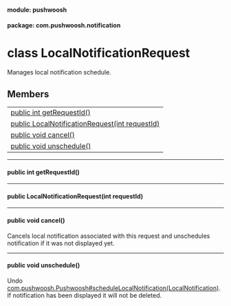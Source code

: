
#### module: pushwoosh  

#### package: com.pushwoosh.notification  

# <a name="heading"></a>class LocalNotificationRequest  
Manages local notification schedule. 
## Members  

<table>
	<tr>
		<td><a href="#1ac639bdb714188d149a6d9ac5273fba49">public int getRequestId()</a></td>
	</tr>
	<tr>
		<td><a href="#1a09b604bf065a591b7ccfc0af8c0a8c6d">public  LocalNotificationRequest(int requestId)</a></td>
	</tr>
	<tr>
		<td><a href="#1ae0ca90203214f7386f6ca5ff8067eb3d">public void cancel()</a></td>
	</tr>
	<tr>
		<td><a href="#1aa09eaa92a2a14aa543bdb92f81790310">public void unschedule()</a></td>
	</tr>
</table>


----------  
  

#### <a name="1ac639bdb714188d149a6d9ac5273fba49"></a>public int getRequestId()  


----------  
  

#### <a name="1a09b604bf065a591b7ccfc0af8c0a8c6d"></a>public  LocalNotificationRequest(int requestId)  


----------  
  

#### <a name="1ae0ca90203214f7386f6ca5ff8067eb3d"></a>public void cancel()  
Cancels local notification associated with this request and unschedules notification if it was not displayed yet. 

----------  
  

#### <a name="1aa09eaa92a2a14aa543bdb92f81790310"></a>public void unschedule()  
Undo <a href="../Pushwoosh.md#1a3e7942de9d01dc94dd8364db20f9c65a">com.pushwoosh.Pushwoosh#scheduleLocalNotification(LocalNotification)</a>. If notification has been displayed it will not be deleted. 